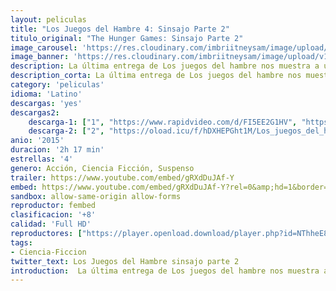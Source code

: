 ```yaml
---
layout: peliculas
title: "Los Juegos del Hambre 4: Sinsajo Parte 2"
titulo_original: "The Hunger Games: Sinsajo Parte 2"
image_carousel: 'https://res.cloudinary.com/imbriitneysam/image/upload/v1547673387/sinsajo-parte2-poster-min.jpg'
image_banner: 'https://res.cloudinary.com/imbriitneysam/image/upload/v1547673389/sinsajjo-parte2-banner-min.jpg'
description: La última entrega de Los juegos del hambre nos muestra a una nación en guerra, en la que Katniss se enfrenta con uñas y dientes al presidente Snow (Donald Sutherland). Con la ayuda de algunos amigos, entre ellos Gale (Liam Hemsworth), Finnick (Sam Claflin) y Peeta (Josh Hutcherson), arriesgará la vida para salir del Distrito 13 y eliminar al presidente Snow.
description_corta: La última entrega de Los juegos del hambre nos muestra a una nación en guerra, en la que Katniss se enfrenta con uñas y dientes al presidente Snow (Donald Sutherland). Con la ayuda de algunos amigos, entre ellos Gale (Liam Hemsworth), Finnick (Sam Claflin) y Peeta (Josh Hutcherson), arriesgará la...
category: 'peliculas'
idioma: 'Latino'
descargas: 'yes'
descargas2:
    descarga-1: ["1", "https://www.rapidvideo.com/d/FI5EE2G1HV", "https://www.google.com/s2/favicons?domain=www.rapidvideo.com","RapidVideo","https://res.cloudinary.com/imbriitneysam/image/upload/v1541473684/mexico.png", "Latino", "Full HD"]
    descarga-2: ["2", "https://oload.icu/f/hDXHEPGht1M/Los_juegos_del_hambre_Sinsajo_%E2%80%93_El_final_-_Los_juegos_del_hambre_Sinsajo_%E2%80%93_Parte_2_-_The_Hunger_Games_Mockingjay_%E2%80%93_Part_2_%282015%29.MP4.mp4", "https://www.google.com/s2/favicons?domain=openload.co","OpenLoad","https://res.cloudinary.com/imbriitneysam/image/upload/v1541473684/mexico.png", "Latino", "Full HD"]
anio: '2015'
duracion: '2h 17 min'
estrellas: '4'
genero: Acción, Ciencia Ficción, Suspenso
trailer: https://www.youtube.com/embed/gRXdDuJAf-Y
embed: https://www.youtube.com/embed/gRXdDuJAf-Y?rel=0&amp;hd=1&border=0&wmode=opaque&enablejsapi=1&modestbranding=1&controls=1&showinfo=1
sandbox: allow-same-origin allow-forms
reproductor: fembed
clasificacion: '+8'
calidad: 'Full HD'
reproductores: ["https://player.openload.download/player.php?id=NThheE8vVlFPWUVQaGo2Y0JxclF0dUZITkY4azJncjZDaFZNcWpjLzJHQ05LQ3EyMHpXVjFrSm15VXFvZHdmT3R2WUk5Q2sxd21LazFyKzJGcHR2OHc9PQ"]
tags:
- Ciencia-Ficcion
twitter_text: Los Juegos del Hambre sinsajo parte 2
introduction:  La última entrega de Los juegos del hambre nos muestra a una nación en guerra, en la que Katniss se enfrenta con uñas y dientes al presidente Snow (Donald Sutherland). Con la ayuda de algunos amigos, entre ellos Gale (Liam Hemsworth), Finnick (Sam Claflin) y Peeta (Josh Hutcherson), arriesgará la...
---
```












